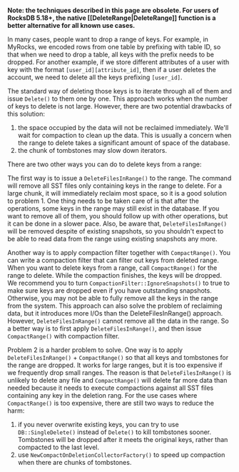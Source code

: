 **Note: the techniques described in this page are obsolete. For users of RocksDB 5.18+, the native [[DeleteRange|DeleteRange]] function is a better alternative for all known use cases.**

In many cases, people want to drop a range of keys. For example, in MyRocks, we encoded rows from one table by prefixing with table ID, so that when we need to drop a table, all keys with the prefix needs to be dropped. For another example, if we store different attributes of a user with key with the format `[user_id][attribute_id]`, then if a user deletes the account, we need to delete all the keys prefixing `[user_id]`.

The standard way of deleting those keys is to iterate through all of them and issue `Delete()` to them one by one. This approach works when the number of keys to delete is not large. However, there are two potential drawbacks of this solution:

1. the space occupied by the data will not be reclaimed immediately. We'll wait for compaction to clean up the data. This is usually a concern when the range to delete takes a significant amount of space of the database.
2. the chunk of tombstones may slow down iterators.

There are two other ways you can do to delete keys from a range:

The first way is to issue a `DeleteFilesInRange()` to the range. The command will remove all SST files only containing keys in the range to delete. For a large chunk, it will immediately reclaim most space, so it is a good solution to problem 1. One thing needs to be taken care of is that after the operations, some keys in the range may still exist in the database. If you want to remove all of them, you should follow up with other operations, but it can be done in a slower pace. Also, be aware that, `DeleteFilesInRange()` will be removed despite of existing snapshots, so you shouldn't expect to be able to read data from the range using existing snapshots any more.

Another way is to apply compaction filter together with `CompactRange()`. You can write a compaction filter that can filter out keys from deleted range. When you want to delete keys from a range, call `CompactRange()` for the range to delete. While the compaction finishes, the keys will be dropped. We recommend you to turn `CompactionFilter::IgnoreSnapshots()` to true to make sure keys are dropped even if you have outstanding snapshots. Otherwise, you may not be able to fully remove all the keys in the range from the system. This approach can also solve the problem of reclaiming data, but it introduces more I/Os than the DeleteFilesInRange() approach. However, `DeleteFilesInRange()` cannot remove all the data in the range. So a better way is to first apply `DeleteFilesInRange()`, and then issue `CompactRange()` with compaction filter.

Problem 2 is a harder problem to solve. One way is to apply `DeleteFilesInRange()` + `CompactRange()` so that all keys and tombstones for the range are dropped. It works for large ranges, but it is too expensive if we frequently drop small ranges. The reason is that `DeleteFilesInRange()` is unlikely to delete any file and `CompactRange()` will delete far more data than needed because it needs to execute compactions against all SST files containing any key in the deletion rang. For the use cases where `CompactRange()` is too expensive, there are still two ways to reduce the harm:

1. if you never overwrite existing keys, you can try to use `DB::SingleDelete()` instead of `Delete()` to kill tombstones sooner. Tombstones will be dropped after it meets the original keys, rather than compacted to the last level.
2. use `NewCompactOnDeletionCollectorFactory()` to speed up compaction when there are chunks of tombstones.

